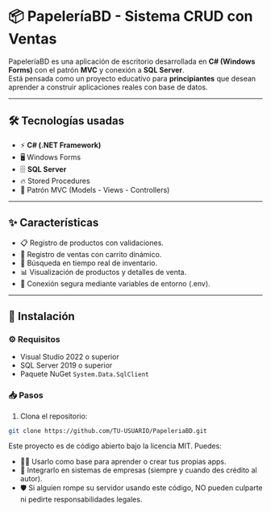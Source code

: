 # 📦 PapeleríaBD - Sistema CRUD con Ventas

PapeleríaBD es una aplicación de escritorio desarrollada en **C# (Windows Forms)** con el patrón **MVC** y conexión a **SQL Server**.  
Está pensada como un proyecto educativo para **principiantes** que desean aprender a construir aplicaciones reales con base de datos.  

---

## 🛠 Tecnologías usadas
- ⚡ **C# (.NET Framework)**
- 🖥 Windows Forms
- 🗄 **SQL Server**
- 🔥 Stored Procedures
- 🎯 Patrón MVC (Models - Views - Controllers)

---

## ✨ Características
- 📋 Registro de productos con validaciones.
- 🛒 Registro de ventas con carrito dinámico.
- 🔎 Búsqueda en tiempo real de inventario.
- 📊 Visualización de productos y detalles de venta.
- 🔐 Conexión segura mediante variables de entorno (.env).

---

## 🚀 Instalación

### ⚙️ Requisitos
- Visual Studio 2022 o superior
- SQL Server 2019 o superior
- Paquete NuGet `System.Data.SqlClient`

### 📥 Pasos
1. Clona el repositorio:
```bash
git clone https://github.com/TU-USUARIO/PapeleriaBD.git
```

Este proyecto es de código abierto bajo la licencia MIT.
Puedes:
- 👩‍💻 Usarlo como base para aprender o crear tus propias apps.
- 🏢 Integrarlo en sistemas de empresas (siempre y cuando des crédito al autor).
- 🛡️ Si alguien rompe su servidor usando este código, NO pueden culparte ni pedirte responsabilidades legales.
